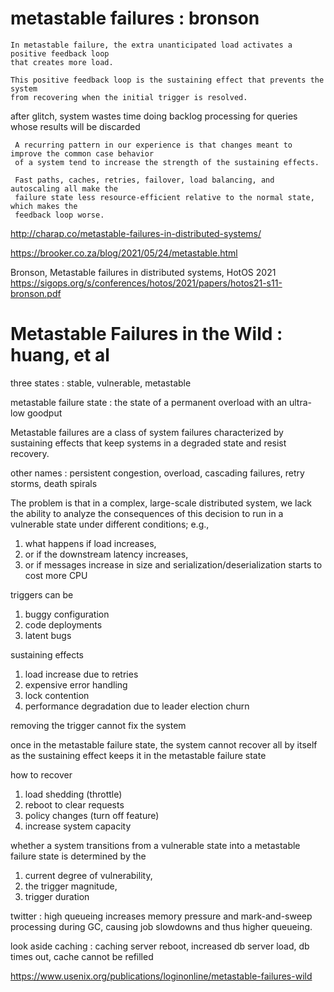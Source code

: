 
# metastable failures : bronson

```
In metastable failure, the extra unanticipated load activates a positive feedback loop 
that creates more load. 

This positive feedback loop is the sustaining effect that prevents the system 
from recovering when the initial trigger is resolved.
```

after glitch, system wastes time doing backlog processing for queries 
whose results will be discarded 


```
 A recurring pattern in our experience is that changes meant to improve the common case behavior 
 of a system tend to increase the strength of the sustaining effects. 

 Fast paths, caches, retries, failover, load balancing, and autoscaling all make the 
 failure state less resource-efficient relative to the normal state, which makes the 
 feedback loop worse.
```


http://charap.co/metastable-failures-in-distributed-systems/

https://brooker.co.za/blog/2021/05/24/metastable.html

Bronson, Metastable failures in distributed systems, HotOS 2021 
https://sigops.org/s/conferences/hotos/2021/papers/hotos21-s11-bronson.pdf


# Metastable Failures in the Wild : huang, et al

three states : stable, vulnerable, metastable

metastable failure state : the state of a permanent overload with an ultra-low goodput

Metastable failures are a class of system failures characterized by sustaining effects that keep systems in a degraded state and resist recovery. 

 other names : persistent congestion, overload, cascading failures, retry storms, death spirals

The problem is that in a complex, large-scale distributed system, we lack the ability 
to analyze the consequences of this decision to run in a vulnerable state under 
different conditions; e.g., 
1. what happens if load increases, 
2. or if the downstream latency increases, 
3. or if messages increase in size and serialization/deserialization starts to cost more CPU

triggers can be
1. buggy configuration 
2. code deployments
3. latent bugs

sustaining effects
1. load increase due to retries
2. expensive error handling
3. lock contention
4. performance degradation due to leader election churn

removing the trigger cannot fix the system

once in the metastable failure state, the system cannot 
recover all by itself as the sustaining effect keeps it
in the metastable failure state

how to recover
1. load shedding (throttle)
2. reboot to clear requests
3. policy changes (turn off feature)
4. increase system capacity

whether a system transitions from a vulnerable state into
a metastable failure state is determined by the 
1. current degree of vulnerability, 
2. the trigger magnitude, 
3. trigger duration


twitter : high queueing increases memory pressure and mark-and-sweep processing during GC, causing job slowdowns and thus higher queueing. 

look aside caching : caching server reboot, increased db server load, db times out, cache cannot be refilled

https://www.usenix.org/publications/loginonline/metastable-failures-wild

